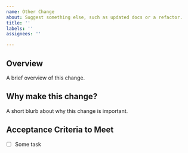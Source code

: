```yaml
---
name: Other Change
about: Suggest something else, such as updated docs or a refactor.
title: ''
labels: ''
assignees: ''

---
```


## Overview

A brief overview of this change.

## Why make this change?

A short blurb about why this change is important.

## Acceptance Criteria to Meet

* [ ] Some task
